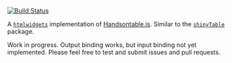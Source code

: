 [![Build Status](https://travis-ci.org/jrowen/rhandsontable.svg?branch=master)](https://travis-ci.org/jrowen/rhandsontable)

A [`htmlwidgets`](http://www.htmlwidgets.org/) implementation of [Handsontable.js](http://http://handsontable.com/). Similar to the [`shinyTable`](https://github.com/trestletech/shinyTable) package.

Work in progress.  Output binding works, but input binding not yet implemented.  Please feel free to test and submit issues and pull requests.
